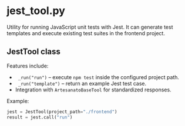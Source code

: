 # jest_tool.py

Utility for running JavaScript unit tests with Jest. It can generate test
templates and execute existing test suites in the frontend project.

## JestTool class

Features include:
- ` _run("run")` – execute `npm test` inside the configured project path.
- ` _run("template")` – return an example Jest test case.
- Integration with `ArtesanatoBaseTool` for standardized responses.

Example:

```python
jest = JestTool(project_path="./frontend")
result = jest.call("run")
```
